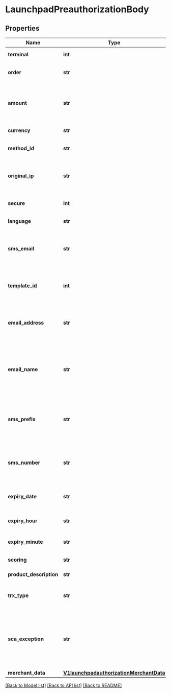# LaunchpadPreauthorizationBody

## Properties
Name | Type | Description | Notes
------------ | ------------- | ------------- | -------------
**terminal** | **int** | Product or terminal Id. | 
**order** | **str** | Unique reference for merchant&#x27;s purchase | 
**amount** | **str** | Amount of the operation in number format. 1.00 EURO &#x3D; 100, 4.50 EUROS &#x3D; 450... | 
**currency** | **str** | Currency of the transaction.  | 
**method_id** | **str** | PAYCOMET payment method ID. 1 is for card. | 
**original_ip** | **str** | IP Address of the customer that initiated the payment transaction | 
**secure** | **int** | 0 or 1. Indicates if the transaction is secure. | 
**language** | **str** | ISO2 code of language. | [default to 'es']
**sms_email** | **str** | Sending channel of the payment url. Should be \&quot;sms\&quot; or \&quot;email\&quot;. | 
**template_id** | **int** | Email or SMS template id to be sent. You can get it in the Control panel. | 
**email_address** | **str** | Conditional. Mandatory in sending method is EMAIL. Email address where link must be sent | [optional] 
**email_name** | **str** | Conditional. Mandatory in sending method is EMAIL. Email recipient of the email address where link must be sent | [optional] 
**sms_prefix** | **str** | Conditional. Mandatory in sending method is SMS. International mobile prefix where link must be sent | [optional] 
**sms_number** | **str** | Conditional. Mandatory in sending method is SMS. Mobile number where link must be sent | [optional] 
**expiry_date** | **str** | Optional. Link expiration date. Format YYYYMMDD | [optional] 
**expiry_hour** | **str** | Optional. Link expiration hour. Format HH | [optional] 
**expiry_minute** | **str** | Optional. Link expiration minute. Format MM | [optional] 
**scoring** | **str** | Risk scoring value from 0 to 100. | [optional] 
**product_description** | **str** | Description of the product sold. | [optional] 
**trx_type** | **str** | Obligatory only if an MIT exception has been selected in scaException | [optional] 
**sca_exception** | **str** | TYPE OF EXCEPTION TO THE SECURE PAYMENT. If not specified, PAYCOMET will try to assign it the most appropriate possible | [optional] 
**merchant_data** | [**V1launchpadauthorizationMerchantData**](V1launchpadauthorizationMerchantData.md) |  | [optional] 

[[Back to Model list]](../README.md#documentation-for-models) [[Back to API list]](../README.md#documentation-for-api-endpoints) [[Back to README]](../README.md)

